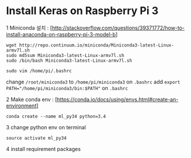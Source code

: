 # Install Keras on Raspberry Pi 3

1  Miniconda 설치
: [http://stackoverflow.com/questions/39371772/how-to-install-anaconda-on-raspberry-pi-3-model-b]


```
wget http://repo.continuum.io/miniconda/Miniconda3-latest-Linux-armv7l.sh
sudo md5sum Miniconda3-latest-Linux-armv7l.sh
sudo /bin/bash Miniconda3-latest-Linux-armv7l.sh

sudo vim /home/pi/.bashrc
```
 change `/root/miniconda3` to `/home/pi/miniconda3` on `.bashrc`
 add `export PATH="/home/pi/miniconda3/bin:$PATH"` on `.bashrc`

2 Make conda env
: [https://conda.io/docs/using/envs.html#create-an-environment]


```
conda create --name ml_py34 python=3.4
```



3 change python env on terminal


```
source activate ml_py34
```

4 install requirement packages